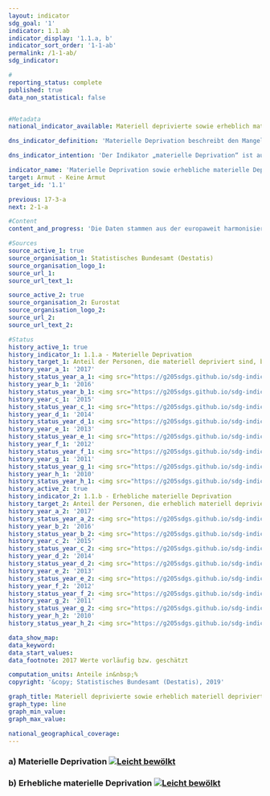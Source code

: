 ```yaml
---                   
layout: indicator                   
sdg_goal: '1'                   
indicator: 1.1.ab                   
indicator_display: '1.1.a, b'                   
indicator_sort_order: '1-1-ab'                   
permalink: /1-1-ab/                   
sdg_indicator:                    

#                   
reporting_status: complete                   
published: true                   
data_non_statistical: false                   


#Metadata                   
national_indicator_available: Materiell deprivierte sowie erheblich materiell deprivierte Personen                   

dns_indicator_definition: 'Materielle Deprivation beschreibt den Mangel an bestimmten Gebrauchsgütern und den unfreiwilligen Verzicht auf ausgewählten Konsum aus finanziellen Gründen. Die beiden Indikatoren geben den Anteil der Personen an der Gesamtbevölkerung an, die als materiell depriviert (1.1.a) bzw. als erheblich materiell depriviert (1.1.b) gelten. Die (erhebliche) materielle Entbehrung trifft für alle Menschen zu, deren Haushalt von neun vorgegebenen Kriterien, die die finanziellen Einschränkungen des Haushalts widerspiegeln, mindestens drei (erheblich materiell depriviert: mindestens vier) erfüllt.'                   

dns_indicator_intention: 'Der Indikator „materielle Deprivation“ ist auch Teil der ausführlichen Armuts- und Reichtumsberichterstattung der Bundesregierung. Durch die Identifikation individueller Mangelsituationen soll er stellvertretend zur Abbildung armutsgefährdeter Lebenslagen dienen. Daher soll der Prozentsatz der Personen, die materiell depriviert bzw. erheblich materiell depriviert sind, jeweils unter dem Niveau in der Europäischen Union liegen.'                   

indicator_name: 'Materielle Deprivation sowie erhebliche materielle Deprivation'                   
target: Armut - Keine Armut                   
target_id: '1.1'                   

previous: 17-3-a                   
next: 2-1-a                   

#Content                    
content_and_progress: 'Die Daten stammen aus der europaweit harmonisierten jährlichen Statistik über Einkommen und Lebensbedingungen (EU-SILC), die in Deutschland vom Statistischen Bundesamt in Zusammenarbeit mit den Statistischen Landesämtern unter dem Namen „Leben in Europa“ durchgeführt wird. Dabei geben jährlich etwa 14&nbsp;000 Privathaushalte in Deutschland auf freiwilliger Basis Auskunft zu Einkommen und Lebensbedingungen. <br><br>Die Indikatoren zeigen jeweils den Anteil der Bevölkerung, bei dem in mehreren Bereichen nach der Selbsteinschätzung ein unfreiwilliger Verzicht oder Mangel aus finanziellen Gründen besteht. Als Prüfmerkmale wurden Ausgaben für eine Lebensführung ausgewählt, die in Europa als angemessen, wünschenswert oder gar notwendig angesehen wird. Diese neun Kriterien, die zur Beschreibung des Sachverhalts „materielle Entbehrung“ dienen, sind für alle Länder, in denen EU-SILC durchgeführt wird, einheitlich und ermöglichen somit einen europaweiten Vergleich. <br><br>Die neun Merkmale umfassen im Einzelnen: das Fehlen eines Autos, einer Waschmaschine, eines Farbfernsehgeräts oder eines Telefons im Haushalt (jeweils weil es sich der Haushalt finanziell nicht leisten kann), ein finanzielles Problem, die Miete, Hypothek oder Rechnungen für Versorgungsleistungen rechtzeitig zu bezahlen, die Wohnung angemessen zu heizen, jeden zweiten Tag Fleisch, Fisch oder eine gleichwertige vegetarische Mahlzeit zu essen, jährlich eine Woche Urlaub außerhalb der eigenen Wohnung zu verbringen oder unerwartete Ausgaben in einer bestimmten Höhe (Armutsgrenze des Vorjahres; 2017: 1&nbsp;000 Euro) aus eigenen finanziellen Mitteln zu bestreiten. <br><br>Mit der materiellen Deprivation verbunden ist das Problem der sozialen Ausgrenzung, da die Teilnahme am gesellschaftlichen Leben aufgrund fehlender finanzieller Mittel gefährdet ist. Der Indikator „Erhebliche materielle Entbehrung“ ist auch Teil des Indikators „Armut oder soziale Ausgrenzung“, mit dem eines der fünf Kernziele der Europa 2020-Strategie (Bekämpfung von Armut und sozialer Ausgrenzung) gemessen wird. <br><br>Im Jahr 2017 galten 9,1&nbsp;% der Bevölkerung in Deutschland als materiell depriviert, 3,4&nbsp;% waren von erheblicher materieller Entbehrung betroffen. Die entsprechenden Werte lagen im Jahr 2010 bei 11,1 bzw. 4,5&nbsp;%, in den Folgejahren teilweise auch etwas darüber, sodass sich im Zeitverlauf, ähnlich wie in der gesamten EU, ein leichter Rückgang ergibt. Die Durchschnittswerte für Personen in der EU sind aber jeweils deutlich höher als die Werte für Deutschland. So betrug 2017 der Anteil der materiell deprivierten EU-Bevölkerung nach Schätzung des statistischen Amts der Europäischen Union (Eurostat) 14,7&nbsp;% und war damit um mehr als die Hälfte höher als in Deutschland. Als erheblich materiell depriviert galten 6,7&nbsp;%. Diese Quote ist um 97&nbsp;% höher als der deutsche Vergleichswert. Jedoch sinken sowohl der Anteil der materiell deprivierten als auch der Anteil der Bevölkerung, die von erheblicher materieller Entbehrung betroffen ist, in der EU schneller als in Deutschland. Folglich ist bei gleichbleibender Entwicklung von einer Annäherung der deutschen und europäischen Quoten auszugehen.'                   

#Sources
source_active_1: true                           
source_organisation_1: Statistisches Bundesamt (Destatis)                           
source_organisation_logo_1:                            
source_url_1:                            
source_url_text_1:                            

source_active_2: true                           
source_organisation_2: Eurostat                           
source_organisation_logo_2:                            
source_url_2:                            
source_url_text_2:                            

#Status                   
history_active_1: true                   
history_indicator_1: 1.1.a - Materielle Deprivation                   
history_target_1: Anteil der Personen, die materiell depriviert sind, bis 2030 deutlich unter EU-28-Wert halten
history_year_a_1: '2017'                           
history_status_year_a_1: <img src="https://g205sdgs.github.io/sdg-indicators/public/Wettersymbole/Leicht bewölkt.png" alt="Leicht bewölkt" width="95%"/>
history_year_b_1: '2016'                           
history_status_year_b_1: <img src="https://g205sdgs.github.io/sdg-indicators/public/Wettersymbole/Leicht bewölkt.png" alt="Leicht bewölkt" width="95%"/>
history_year_c_1: '2015'                           
history_status_year_c_1: <img src="https://g205sdgs.github.io/sdg-indicators/public/Wettersymbole/Leicht bewölkt.png" alt="Leicht bewölkt" width="95%"/>
history_year_d_1: '2014'                           
history_status_year_d_1: <img src="https://g205sdgs.github.io/sdg-indicators/public/Wettersymbole/Sonne.png" alt="Sonne" width="95%"/>
history_year_e_1: '2013'                           
history_status_year_e_1: <img src="https://g205sdgs.github.io/sdg-indicators/public/Wettersymbole/Sonne.png" alt="Sonne" width="95%"/>
history_year_f_1: '2012'                           
history_status_year_f_1: <img src="https://g205sdgs.github.io/sdg-indicators/public/Wettersymbole/keine Bewertung möglich.png" alt="keine Bewertung möglich" width="95%"/>
history_year_g_1: '2011'                           
history_status_year_g_1: <img src="https://g205sdgs.github.io/sdg-indicators/public/Wettersymbole/keine Bewertung möglich.png" alt="keine Bewertung möglich" width="95%"/>
history_year_h_1: '2010'                           
history_status_year_h_1: <img src="https://g205sdgs.github.io/sdg-indicators/public/Wettersymbole/keine Bewertung möglich.png" alt="keine Bewertung möglich" width="95%"/>
history_active_2: true                   
history_indicator_2: 1.1.b - Erhebliche materielle Deprivation                   
history_target_2: Anteil der Personen, die erheblich materiell depriviert sind, bis 2030  eutlich unter EU-28-Wert halten
history_year_a_2: '2017'                           
history_status_year_a_2: <img src="https://g205sdgs.github.io/sdg-indicators/public/Wettersymbole/Leicht bewölkt.png" alt="Leicht bewölkt" width="95%"/>
history_year_b_2: '2016'                           
history_status_year_b_2: <img src="https://g205sdgs.github.io/sdg-indicators/public/Wettersymbole/Sonne.png" alt="Sonne" width="95%"/>
history_year_c_2: '2015'                           
history_status_year_c_2: <img src="https://g205sdgs.github.io/sdg-indicators/public/Wettersymbole/Leicht bewölkt.png" alt="Leicht bewölkt" width="95%"/>
history_year_d_2: '2014'                           
history_status_year_d_2: <img src="https://g205sdgs.github.io/sdg-indicators/public/Wettersymbole/Sonne.png" alt="Sonne" width="95%"/>
history_year_e_2: '2013'                           
history_status_year_e_2: <img src="https://g205sdgs.github.io/sdg-indicators/public/Wettersymbole/Sonne.png" alt="Sonne" width="95%"/>
history_year_f_2: '2012'                           
history_status_year_f_2: <img src="https://g205sdgs.github.io/sdg-indicators/public/Wettersymbole/keine Bewertung möglich.png" alt="keine Bewertung möglich" width="95%"/>
history_year_g_2: '2011'                           
history_status_year_g_2: <img src="https://g205sdgs.github.io/sdg-indicators/public/Wettersymbole/keine Bewertung möglich.png" alt="keine Bewertung möglich" width="95%"/>
history_year_h_2: '2010'                           
history_status_year_h_2: <img src="https://g205sdgs.github.io/sdg-indicators/public/Wettersymbole/keine Bewertung möglich.png" alt="keine Bewertung möglich" width="95%"/>

data_show_map:                    
data_keyword:                    
data_start_values:                    
data_footnote: 2017 Werte vorläufig bzw. geschätzt                   

computation_units: Anteile in&nbsp;%                   
copyright: '&copy; Statistisches Bundesamt (Destatis), 2019'                   

graph_title: Materiell deprivierte sowie erheblich materiell deprivierte Personen                   
graph_type: line                   
graph_min_value:                    
graph_max_value:                    

national_geographical_coverage:                    
---
```

<h3>a) Materielle Deprivation                               
  <a href="https://nachhaltige-entwicklung-deutschland.github.io/open-sdg-site-starter/status/"><img src="https://g205sdgs.github.io/sdg-indicators/public/Wettersymbole/Leicht bewölkt.png" alt="Leicht bewölkt" />                               
  </a>                               
</h3>                               

<h3>b) Erhebliche materielle Deprivation                               
  <a href="https://nachhaltige-entwicklung-deutschland.github.io/open-sdg-site-starter/status/"><img src="https://g205sdgs.github.io/sdg-indicators/public/Wettersymbole/Leicht bewölkt.png" alt="Leicht bewölkt" />                               
  </a>                               
</h3>
